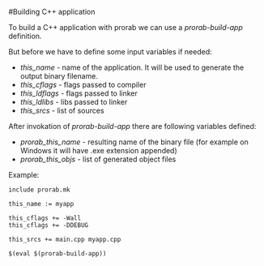#Building C++ application

To build a C++ application with prorab we can use a *prorab-build-app* definition.

But before we have to define some input variables if needed:
- *this_name* - name of the application. It will be used to generate the output binary filename.
- *this_cflags* - flags passed to compiler
- *this_ldflags* - flags passed to linker
- *this_ldlibs* - libs passed to linker
- *this_srcs* - list of sources

After invokation of *prorab-build-app* there are following variables defined:
- *prorab_this_name* - resulting name of the binary file (for example on Windows it will have .exe extension appended)
- *prorab_this_objs* - list of generated object files

Example:

```
include prorab.mk

this_name := myapp

this_cflags += -Wall
this_cflags += -DDEBUG

this_srcs += main.cpp myapp.cpp

$(eval $(prorab-build-app))
```
